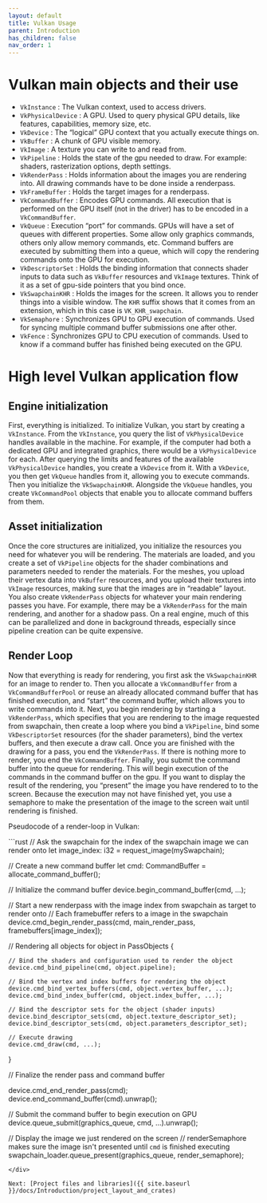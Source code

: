 ```yaml
---
layout: default
title: Vulkan Usage
parent: Introduction
has_children: false
nav_order: 1
---
```


# Vulkan main objects and their use

- `VkInstance` : The Vulkan context, used to access drivers.
- `VkPhysicalDevice` : A GPU. Used to query physical GPU details, like features, capabilities, memory size, etc.
- `VkDevice` : The “logical” GPU context that you actually execute things on.
- `VkBuffer` : A chunk of GPU visible memory.
- `VkImage` : A texture you can write to and read from.
- `VkPipeline` : Holds the state of the gpu needed to draw. For example: shaders, rasterization options, depth settings.
- `VkRenderPass` : Holds information about the images you are rendering into. All drawing commands have to be done inside a renderpass.
- `VkFrameBuffer` : Holds the target images for a renderpass.
- `VkCommandBuffer` : Encodes GPU commands. All execution that is performed on the GPU itself (not in the driver) has to be encoded in a `VkCommandBuffer`.
- `VkQueue` : Execution “port” for commands. GPUs will have a set of queues with different properties. Some allow only graphics commands, others only allow memory commands, etc. Command buffers are executed by submitting them into a queue, which will copy the rendering commands onto the GPU for execution.
- `VkDescriptorSet` : Holds the binding information that connects shader inputs to data such as `VkBuffer` resources and `VkImage` textures. Think of it as a set of gpu-side pointers that you bind once.
- `VkSwapchainKHR` : Holds the images for the screen. It allows you to render things into a visible window. The `KHR` suffix shows that it comes from an extension, which in this case is `VK_KHR_swapchain`.
- `VkSemaphore` : Synchronizes GPU to GPU execution of commands. Used for syncing multiple command buffer submissions one after other.
- `VkFence` : Synchronizes GPU to CPU execution of commands. Used to know if a command buffer has finished being executed on the GPU.

# High level Vulkan application flow

## Engine initialization
First, everything is initialized. To initialize Vulkan, you start by creating a `VkInstance`. From the `VkInstance`, you query the list of `VkPhysicalDevice` handles available in the machine. For example, if the computer had both a dedicated GPU and integrated graphics, there would be a `VkPhysicalDevice` for each. After querying the limits and features of the available `VkPhysicalDevice` handles, you create a `VkDevice` from it. With a `VkDevice`, you then get `VkQueue` handles from it, allowing you to execute commands. Then you initialize the `VkSwapchainKHR`. Alongside the `VkQueue` handles, you create `VkCommandPool` objects that enable you to allocate command buffers from them.

## Asset initialization
Once the core structures are initialized, you initialize the resources you need for whatever you will be rendering. The materials are loaded, and you create a set of `VkPipeline` objects for the shader combinations and parameters needed to render the materials. For the meshes, you upload their vertex data into `VkBuffer` resources, and you upload their textures into `VkImage` resources, making sure that the images are in “readable” layout. You also create `VkRenderPass` objects for whatever your main rendering passes you have. For example, there may be a `VkRenderPass` for the main rendering, and another for a shadow pass. On a real engine, much of this can be parallelized and done in background threads, especially since pipeline creation can be quite expensive.

## Render Loop
Now that everything is ready for rendering, you first ask the `VkSwapchainKHR` for an image to render to. Then you allocate a `VkCommandBuffer` from a `VkCommandBufferPool` or reuse an already allocated command buffer that has finished execution, and “start” the command buffer, which allows you to write commands into it. Next, you begin rendering by starting a `VkRenderPass`, which specifies that you are rendering to the image requested from swapchain, then create a loop where you bind a `VkPipeline`, bind some `VkDescriptorSet` resources (for the shader parameters), bind the vertex buffers, and then execute a draw call. Once you are finished with the drawing for a pass, you end the `VkRenderPass`. If there is nothing more to render, you end the `VkCommandBuffer`. Finally, you submit the command buffer into the queue for rendering. This will begin execution of the commands in the command buffer on the gpu. If you want to display the result of the rendering, you “present” the image you have rendered to to the screen. Because the execution may not have finished yet, you use a semaphore to make the presentation of the image to the screen wait until rendering is finished.

Pseudocode of a render-loop in Vulkan:

<div class="code-example" markdown="1">
```rust
// Ask the swapchain for the index of the swapchain image we can render onto
let image_index: i32 = request_image(mySwapchain);

// Create a new command buffer
let cmd: CommandBuffer = allocate_command_buffer();

// Initialize the command buffer
device.begin_command_buffer(cmd, ...);

// Start a new renderpass with the image index from swapchain as target to render onto
// Each framebuffer refers to a image in the swapchain
device.cmd_begin_render_pass(cmd, main_render_pass, framebuffers[image_index]);

// Rendering all objects
for object in PassObjects {

    // Bind the shaders and configuration used to render the object
    device.cmd_bind_pipeline(cmd, object.pipeline);
    
    // Bind the vertex and index buffers for rendering the object
    device.cmd_bind_vertex_buffers(cmd, object.vertex_buffer, ...);
    device.cmd_bind_index_buffer(cmd, object.index_buffer, ...);

    // Bind the descriptor sets for the object (shader inputs)
    device.bind_descriptor_sets(cmd, object.texture_descriptor_set);
    device.bind_descriptor_sets(cmd, object.parameters_descriptor_set);

    // Execute drawing
    device.cmd_draw(cmd, ...);
}

// Finalize the render pass and command buffer

device.cmd_end_render_pass(cmd);
device.end_command_buffer(cmd).unwrap();

// Submit the command buffer to begin execution on GPU
device.queue_submit(graphics_queue, cmd, ...).unwrap();

// Display the image we just rendered on the screen
// renderSemaphore makes sure the image isn't presented until `cmd` is finished executing
swapchain_loader.queue_present(graphics_queue, render_semaphore);
```
</div>

Next: [Project files and libraries]({{ site.baseurl }}/docs/Introduction/project_layout_and_crates)